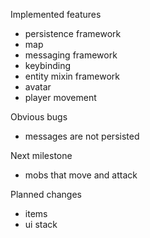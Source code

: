 Implemented features

- persistence framework
- map
- messaging framework
- keybinding
- entity mixin framework
- avatar
- player movement

Obvious bugs

- messages are not persisted

Next milestone

- mobs that move and attack

Planned changes

- items
- ui stack
